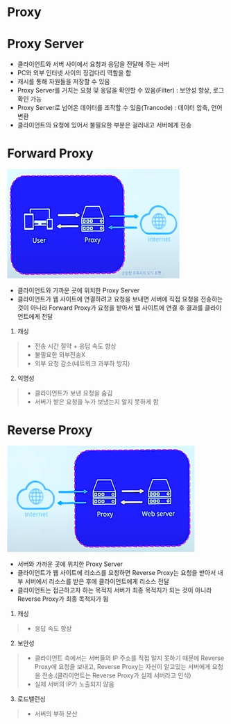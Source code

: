 Proxy
==================================

# Proxy Server

* 클라이언트와 서버 사이에서 요청과 응답을 전달해 주는 서버
* PC와 외부 인터넷 사이의 징검다리 역할을 함
* 캐시를 통해 자원들을 저장할 수 있음
* Proxy Server를 거치는 요청 및 응답을 확인할 수 있음(Filter) : 보안성 향상, 로그 확인 가능
* Proxy Server로 넘어온 데이터를 조작할 수 있음(Trancode) : 데이터 압축, 언어 변환
* 클라이언트의 요청에 있어서 불필요한 부분은 걸러내고 서버에게 전송

# Forward Proxy

![Alt text](forwardproxy.PNG)   
* 클라이언트와 가까운 곳에 위치한 Proxy Server   
* 클라이언트가 웹 사이트에 연결하려고 요청을 보내면 서버에 직접 요청을 전송하는 것이 아니라 Forward Proxy가 요청을 받아서 웹 사이트에 연결 후 결과를 클라이언트에게 전달

1. 캐싱
> - 전송 시간 절약 + 응답 속도 향상   
> - 불필요한 외부전송X   
> - 외부 요청 감소(네트워크 과부하 방지)  

2. 익명성
> - 클라이언트가 보낸 요청을 숨김   
> - 서버가 받은 요청을 누가 보냈는지 알지 못하게 함   


# Reverse Proxy

![Alt text](reverseproxy.PNG)   
* 서버와 가까운 곳에 위치한 Proxy Server
* 클라이언트가 웹 사이트에 리소스를 요청하면 Reverse Proxy는 요청을 받아서 내부 서버에서 리소스를 받은 후에 클라이언트에게 리소스 전달
* 클라이언트는 접근하고자 하는 목적지 서버가 최종 목적지가 되는 것이 아니라 Reverse Proxy가 최종 목적지가 됨

1. 캐싱
> - 응답 속도 향상   
 
2. 보안성
> - 클라이언트 측에서는 서버들의 IP 주소를 직접 알지 못하기 때문에 Reverse Proxy에 요청을 보내고, Reverse Proxy는 자신이 알고있는 서버에게 요청을 전송.(클라이언트는 Reverse Proxy가 실제 서버라고 인식)   
> - 실제 서버의 IP가 노출되지 않음   

3. 로드밸런싱
> - 서버의 부하 분산   


